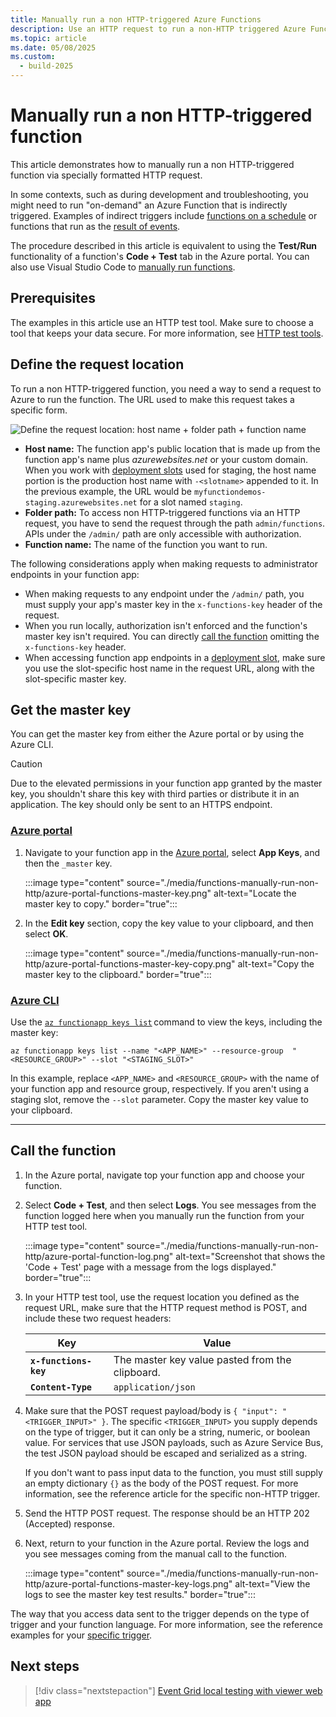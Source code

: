 ```yaml
---
title: Manually run a non HTTP-triggered Azure Functions
description: Use an HTTP request to run a non-HTTP triggered Azure Functions
ms.topic: article
ms.date: 05/08/2025
ms.custom:
  - build-2025
---
```


# Manually run a non HTTP-triggered function

This article demonstrates how to manually run a non HTTP-triggered function via specially formatted HTTP request.

In some contexts, such as during development and troubleshooting, you might need to run "on-demand" an Azure Function that is indirectly triggered. Examples of indirect triggers include [functions on a schedule](./functions-create-scheduled-function.md) or functions that run as the [result of events](./functions-create-storage-blob-triggered-function.md).

The procedure described in this article is equivalent to using the **Test/Run** functionality of a function's **Code + Test** tab in the Azure portal. You can also use Visual Studio Code to [manually run functions](functions-develop-vs-code.md#run-functions).

## Prerequisites 

The examples in this article use an HTTP test tool. Make sure to choose a tool that keeps your data secure. For more information, see [HTTP test tools](functions-develop-local.md#http-test-tools).

## Define the request location

To run a non HTTP-triggered function, you need a way to send a request to Azure to run the function. The URL used to make this request takes a specific form.

![Define the request location: host name + folder path + function name](./media/functions-manually-run-non-http/azure-functions-admin-url-anatomy.png)

- **Host name:** The function app's public location that is made up from the function app's name plus *azurewebsites.net* or your custom domain. When you work with [deployment slots](./functions-deployment-slots.md) used for staging, the host name portion is the production host name with `-<slotname>` appended to it. In the previous example, the URL would be `myfunctiondemos-staging.azurewebsites.net` for a slot named `staging`. 
- **Folder path:** To access non HTTP-triggered functions via an HTTP request, you have to send the request through the path `admin/functions`. APIs under the `/admin/` path are only accessible with authorization.
- **Function name:** The name of the function you want to run.

The following considerations apply when making requests to administrator endpoints in your function app:

+ When making requests to any endpoint under the `/admin/` path, you must supply your app's master key in the `x-functions-key` header of the request. 
+ When you run locally, authorization isn't enforced and the function's master key isn't required. You can directly [call the function](#call-the-function) omitting the `x-functions-key` header. 
+ When accessing function app endpoints in a [deployment slot](./functions-deployment-slots.md), make sure you use the slot-specific host name in the request URL, along with the slot-specific master key.

## Get the master key

You can get the master key from either the Azure portal or by using the Azure CLI.

> [!CAUTION]  
> Due to the elevated permissions in your function app granted by the master key, you shouldn't share this key with third parties or distribute it in an application. The key should only be sent to an HTTPS endpoint.

### [Azure portal](#tab/azure-portal)

1. Navigate to your function app in the [Azure portal](https://portal.azure.com), select **App Keys**, and then the `_master` key.

    :::image type="content" source="./media/functions-manually-run-non-http/azure-portal-functions-master-key.png" alt-text="Locate the master key to copy." border="true":::

1. In the **Edit key** section, copy the key value to your clipboard, and then select **OK**.

    :::image type="content" source="./media/functions-manually-run-non-http/azure-portal-functions-master-key-copy.png" alt-text="Copy the master key to the clipboard." border="true":::

### [Azure CLI](#tab/azure-cli)

Use the [`az functionapp keys list`](/cli/azure/functionapp/keys#az-functionapp-keys-list) command to view the keys, including the master key:  

```azurecli
az functionapp keys list --name "<APP_NAME>" --resource-group  "<RESOURCE_GROUP>" --slot "<STAGING_SLOT>"
```

In this example, replace `<APP_NAME>` and `<RESOURCE_GROUP>` with the name of your function app and resource group, respectively. If you aren't using a staging slot, remove the `--slot` parameter. Copy the master key value to your clipboard. 

---

## Call the function

1. In the Azure portal, navigate top your function app and choose your function.

1. Select **Code + Test**, and then select **Logs**. You see messages from the function logged here when you manually run the function from your HTTP test tool.

    :::image type="content" source="./media/functions-manually-run-non-http/azure-portal-function-log.png" alt-text="Screenshot that shows the 'Code + Test' page with a message from the logs displayed." border="true":::

1. In your HTTP test tool, use the request location you defined as the request URL, make sure that the HTTP request method is POST, and include these two request headers:

    | Key | Value |
    | --- | --- |
    | **`x-functions-key`** | The master key value pasted from the clipboard. |
    |  **`Content-Type`** | `application/json` |

1. Make sure that the POST request payload/body is `{ "input": "<TRIGGER_INPUT>" }`. The specific `<TRIGGER_INPUT>` you supply depends on the type of trigger, but it can only be a string, numeric, or boolean value. For services that use JSON payloads, such as Azure Service Bus, the test JSON payload should be escaped and serialized as a string. 

    If you don't want to pass input data to the function, you must still supply an empty dictionary `{}` as the body of the POST request. For more information, see the reference article for the specific non-HTTP trigger. 

1. Send the HTTP POST request. The response should be an HTTP 202 (Accepted) response.

1. Next, return to your function in the Azure portal. Review the logs and you see messages coming from the manual call to the function.

    :::image type="content" source="./media/functions-manually-run-non-http/azure-portal-functions-master-key-logs.png" alt-text="View the logs to see the master key test results." border="true":::

The way that you access data sent to the trigger depends on the type of trigger and your function language. For more information, see the reference examples for your [specific trigger](functions-triggers-bindings.md).    

## Next steps

> [!div class="nextstepaction"]
> [Event Grid local testing with viewer web app](./event-grid-how-tos.md#local-testing-with-viewer-web-app)
